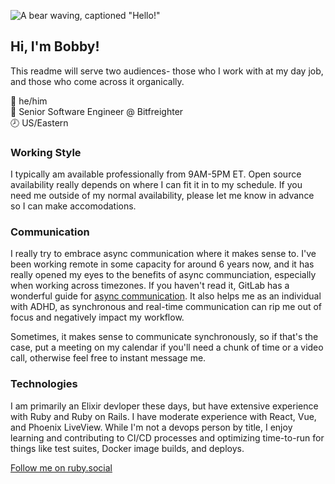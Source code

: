 ![A bear waving, captioned "Hello!"](https://media.giphy.com/media/c9ndlj2AUhaqk/giphy.gif)  
## Hi, I'm Bobby!
This readme will serve two audiences- those who I work with at my day job, and those who come across it organically.  

💬  he/him  
🏢  Senior Software Engineer @ Bitfreighter  
🕗  US/Eastern  

### Working Style  
I typically am available professionally from 9AM-5PM ET. Open source availability really depends on where I can fit it in to my schedule. If you need me outside of my normal availability, please let me know in advance so I can make accomodations.  

### Communication
I really try to embrace async communication where it makes sense to. I've been working remote in some capacity for around 6 years now, and it has really opened my eyes to the benefits of async communciation, especially when working across timezones. If you haven't read it, GitLab has a wonderful guide for [async communication](https://about.gitlab.com/company/culture/all-remote/asynchronous/). It also helps me as an individual with ADHD, as synchronous and real-time communication can rip me out of focus and negatively impact my workflow. 
 
Sometimes, it makes sense to communicate synchronously, so if that's the case, put a meeting on my calendar if you'll need a chunk of time or a video call, otherwise feel free to instant message me. 

### Technologies
I am primarily an Elixir devloper these days, but have extensive experience with Ruby and Ruby on Rails. I have moderate experience with React, Vue, and Phoenix LiveView. 
While I'm not a devops person by title, I enjoy learning and contributing to CI/CD processes and optimizing time-to-run for things like test suites, Docker image builds, and deploys. 

<a rel="me" href="https://ruby.social/@BobbyMcWho"> Follow me on ruby.social</a>
